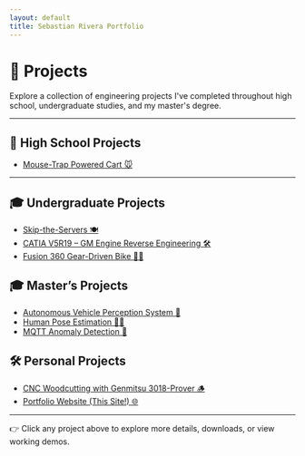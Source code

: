 ```yaml
---
layout: default
title: Sebastian Rivera Portfolio
---
```


# 🚀 Projects

Explore a collection of engineering projects I've completed throughout high school, undergraduate studies, and my master's degree.

---

## 🏫 High School Projects

- [Mouse-Trap Powered Cart 🐭](projects/mousetrap-cart/)

---

## 🎓 Undergraduate Projects

- [Skip-the-Servers 🍽️](projects/capstone/)
- [CATIA V5R19 – GM Engine Reverse Engineering 🛠️](projects/catia-engine/)
- [Fusion 360 Gear-Driven Bike 🚴‍♂️](projects/fusion-bike/)

## 🎓 Master’s Projects

- [Autonomous Vehicle Perception System 🚗](projects/gowrench-autonomy/)
- [Human Pose Estimation 🧍‍♂️](projects/pose-estimation/)
- [MQTT Anomaly Detection 📡](projects/mqtt-anomaly/)

## 🛠️ Personal Projects

- [CNC Woodcutting with Genmitsu 3018-Prover 🪵](projects/cnc-woodcutting/)
- [Portfolio Website (This Site!) 🌐](https://github.com/SebasFelipeRA/sebastianriveraportfolio)

---

👉 Click any project above to explore more details, downloads, or view working demos.
